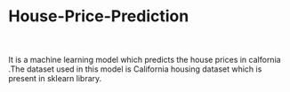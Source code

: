 # House-Price-Prediction
<br>
<br>
It is a machine learning model which predicts the house prices in calfornia .The dataset used in this model is California housing dataset which is present in sklearn library.
